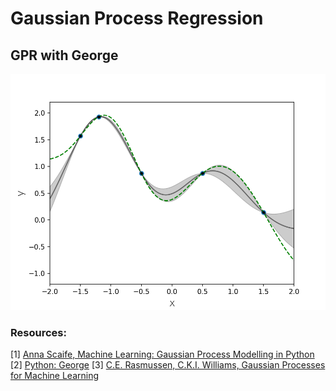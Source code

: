 # Gaussian Process Regression


## GPR with George

![Screenshot](GPR_george.png)

### Resources:

[1] [Anna Scaife, Machine Learning: Gaussian Process Modelling in Python](https://www.youtube.com/watch?v=UpsV1y6wMQ8)
[2] [Python: George](https://george.readthedocs.io/en/latest/)
[3] [C.E. Rasmussen, C.K.I. Williams, Gaussian Processes for Machine Learning](http://www.gaussianprocess.org/gpml/)
